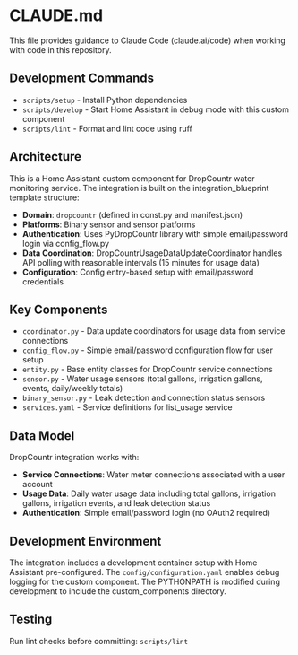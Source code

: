 # CLAUDE.md

This file provides guidance to Claude Code (claude.ai/code) when working with code in this repository.

## Development Commands

- `scripts/setup` - Install Python dependencies
- `scripts/develop` - Start Home Assistant in debug mode with this custom component
- `scripts/lint` - Format and lint code using ruff

## Architecture

This is a Home Assistant custom component for DropCountr water monitoring service. The integration is built on the integration_blueprint template structure:

- **Domain**: `dropcountr` (defined in const.py and manifest.json)
- **Platforms**: Binary sensor and sensor platforms
- **Authentication**: Uses PyDropCountr library with simple email/password login via config_flow.py
- **Data Coordination**: DropCountrUsageDataUpdateCoordinator handles API polling with reasonable intervals (15 minutes for usage data)
- **Configuration**: Config entry-based setup with email/password credentials

## Key Components

- `coordinator.py` - Data update coordinators for usage data from service connections
- `config_flow.py` - Simple email/password configuration flow for user setup
- `entity.py` - Base entity classes for DropCountr service connections
- `sensor.py` - Water usage sensors (total gallons, irrigation gallons, events, daily/weekly totals)
- `binary_sensor.py` - Leak detection and connection status sensors
- `services.yaml` - Service definitions for list_usage service

## Data Model

DropCountr integration works with:
- **Service Connections**: Water meter connections associated with a user account
- **Usage Data**: Daily water usage data including total gallons, irrigation gallons, irrigation events, and leak detection status
- **Authentication**: Simple email/password login (no OAuth2 required)

## Development Environment

The integration includes a development container setup with Home Assistant pre-configured. The `config/configuration.yaml` enables debug logging for the custom component. The PYTHONPATH is modified during development to include the custom_components directory.

## Testing

Run lint checks before committing: `scripts/lint`
